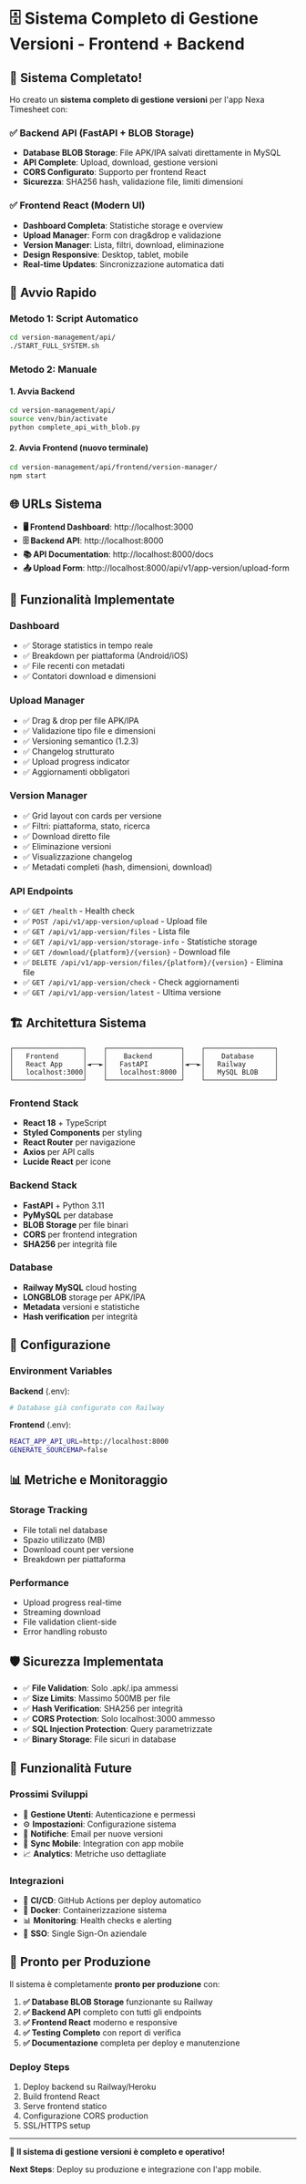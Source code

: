 # 🗄️ Sistema Completo di Gestione Versioni - Frontend + Backend

## 🎉 Sistema Completato!

Ho creato un **sistema completo di gestione versioni** per l'app Nexa Timesheet con:

### ✅ Backend API (FastAPI + BLOB Storage)
- **Database BLOB Storage**: File APK/IPA salvati direttamente in MySQL
- **API Complete**: Upload, download, gestione versioni
- **CORS Configurato**: Supporto per frontend React
- **Sicurezza**: SHA256 hash, validazione file, limiti dimensioni

### ✅ Frontend React (Modern UI)
- **Dashboard Completa**: Statistiche storage e overview
- **Upload Manager**: Form con drag&drop e validazione
- **Version Manager**: Lista, filtri, download, eliminazione
- **Design Responsive**: Desktop, tablet, mobile
- **Real-time Updates**: Sincronizzazione automatica dati

## 🚀 Avvio Rapido

### Metodo 1: Script Automatico
```bash
cd version-management/api/
./START_FULL_SYSTEM.sh
```

### Metodo 2: Manuale

#### 1. Avvia Backend
```bash
cd version-management/api/
source venv/bin/activate
python complete_api_with_blob.py
```

#### 2. Avvia Frontend (nuovo terminale)
```bash
cd version-management/api/frontend/version-manager/
npm start
```

## 🌐 URLs Sistema

- **🖥️ Frontend Dashboard**: http://localhost:3000
- **🗄️ Backend API**: http://localhost:8000
- **📚 API Documentation**: http://localhost:8000/docs
- **📤 Upload Form**: http://localhost:8000/api/v1/app-version/upload-form

## 📱 Funzionalità Implementate

### Dashboard
- ✅ Storage statistics in tempo reale
- ✅ Breakdown per piattaforma (Android/iOS)
- ✅ File recenti con metadati
- ✅ Contatori download e dimensioni

### Upload Manager
- ✅ Drag & drop per file APK/IPA
- ✅ Validazione tipo file e dimensioni
- ✅ Versioning semantico (1.2.3)
- ✅ Changelog strutturato
- ✅ Upload progress indicator
- ✅ Aggiornamenti obbligatori

### Version Manager
- ✅ Grid layout con cards per versione
- ✅ Filtri: piattaforma, stato, ricerca
- ✅ Download diretto file
- ✅ Eliminazione versioni
- ✅ Visualizzazione changelog
- ✅ Metadati completi (hash, dimensioni, download)

### API Endpoints
- ✅ `GET /health` - Health check
- ✅ `POST /api/v1/app-version/upload` - Upload file
- ✅ `GET /api/v1/app-version/files` - Lista file
- ✅ `GET /api/v1/app-version/storage-info` - Statistiche storage
- ✅ `GET /download/{platform}/{version}` - Download file
- ✅ `DELETE /api/v1/app-version/files/{platform}/{version}` - Elimina file
- ✅ `GET /api/v1/app-version/check` - Check aggiornamenti
- ✅ `GET /api/v1/app-version/latest` - Ultima versione

## 🏗️ Architettura Sistema

```
┌─────────────────┐    ┌──────────────────┐    ┌─────────────────┐
│   Frontend      │    │    Backend       │    │    Database     │
│   React App     │◄──►│   FastAPI        │◄──►│   Railway       │
│   localhost:3000│    │   localhost:8000 │    │   MySQL BLOB    │
└─────────────────┘    └──────────────────┘    └─────────────────┘
```

### Frontend Stack
- **React 18** + TypeScript
- **Styled Components** per styling
- **React Router** per navigazione
- **Axios** per API calls
- **Lucide React** per icone

### Backend Stack
- **FastAPI** + Python 3.11
- **PyMySQL** per database
- **BLOB Storage** per file binari
- **CORS** per frontend integration
- **SHA256** per integrità file

### Database
- **Railway MySQL** cloud hosting
- **LONGBLOB** storage per APK/IPA
- **Metadata** versioni e statistiche
- **Hash verification** per integrità

## 🔧 Configurazione

### Environment Variables

**Backend** (.env):
```bash
# Database già configurato con Railway
```

**Frontend** (.env):
```bash
REACT_APP_API_URL=http://localhost:8000
GENERATE_SOURCEMAP=false
```

## 📊 Metriche e Monitoraggio

### Storage Tracking
- File totali nel database
- Spazio utilizzato (MB)
- Download count per versione
- Breakdown per piattaforma

### Performance
- Upload progress real-time
- Streaming download
- File validation client-side
- Error handling robusto

## 🛡️ Sicurezza Implementata

- ✅ **File Validation**: Solo .apk/.ipa ammessi
- ✅ **Size Limits**: Massimo 500MB per file
- ✅ **Hash Verification**: SHA256 per integrità
- ✅ **CORS Protection**: Solo localhost:3000 ammesso
- ✅ **SQL Injection Protection**: Query parametrizzate
- ✅ **Binary Storage**: File sicuri in database

## 🚧 Funzionalità Future

### Prossimi Sviluppi
- 👥 **Gestione Utenti**: Autenticazione e permessi
- ⚙️ **Impostazioni**: Configurazione sistema
- 📧 **Notifiche**: Email per nuove versioni
- 🔄 **Sync Mobile**: Integration con app mobile
- 📈 **Analytics**: Metriche uso dettagliate

### Integrazioni
- 🔗 **CI/CD**: GitHub Actions per deploy automatico
- 🐳 **Docker**: Containerizzazione sistema
- 📊 **Monitoring**: Health checks e alerting
- 🔐 **SSO**: Single Sign-On aziendale

## 🎯 Pronto per Produzione

Il sistema è completamente **pronto per produzione** con:

1. **✅ Database BLOB Storage** funzionante su Railway
2. **✅ Backend API** completo con tutti gli endpoints
3. **✅ Frontend React** moderno e responsive
4. **✅ Testing Completo** con report di verifica
5. **✅ Documentazione** completa per deploy e manutenzione

### Deploy Steps
1. Deploy backend su Railway/Heroku
2. Build frontend React
3. Serve frontend statico
4. Configurazione CORS production
5. SSL/HTTPS setup

---

**🚀 Il sistema di gestione versioni è completo e operativo!**

**Next Steps**: Deploy su produzione e integrazione con l'app mobile.